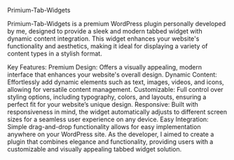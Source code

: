 Primium-Tab-Widgets

Primium-Tab-Widgets is a premium WordPress plugin personally developed by me, designed to provide a sleek and modern tabbed widget with dynamic content integration. This widget enhances your website's functionality and aesthetics, making it ideal for displaying a variety of content types in a stylish format.


Key Features:
Premium Design: Offers a visually appealing, modern interface that enhances your website's overall design.
Dynamic Content: Effortlessly add dynamic elements such as text, images, videos, and icons, allowing for versatile content management.
Customizable: Full control over styling options, including typography, colors, and layouts, ensuring a perfect fit for your website’s unique design.
Responsive: Built with responsiveness in mind, the widget automatically adjusts to different screen sizes for a seamless user experience on any device.
Easy Integration: Simple drag-and-drop functionality allows for easy implementation anywhere on your WordPress site.
As the developer, I aimed to create a plugin that combines elegance and functionality, providing users with a customizable and visually appealing tabbed widget solution.
